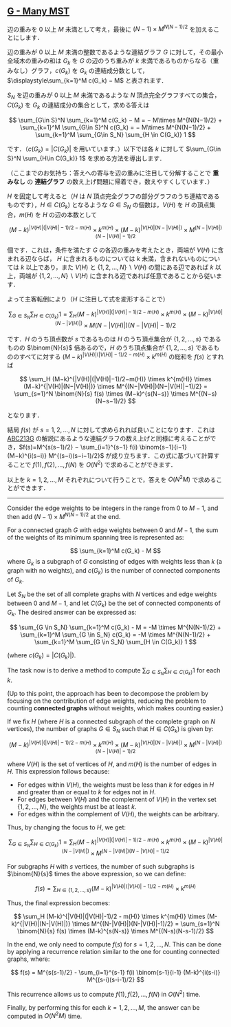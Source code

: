 ## [G - Many MST](https://atcoder.jp/contests/abc386/tasks/abc386_g) 

辺の重みを $0$ 以上 $M$ 未満として考え，最後に $(N−1)\times M^{N(N−1)/2}$ を加えることにします．

辺の重みが $0$ 以上 $M$ 未満の整数であるような連結グラフ $G$ に対して，その最小全域木の重みの和は $G_k$ を $G$ の辺のうち重みが $k$ 未満であるものからなる（重みなし）グラフ，$c(G_k)$ を $G_k$ の連結成分数として， $\displaystyle\sum_{k=1}^M c(G_k) − M$ と表されます．

$S_N$ を辺の重みが $0$ 以上 $M$ 未満であるような $N$ 頂点完全グラフすべての集合，$C(G_k)$ を $G_k$ の連結成分の集合として，求める答えは

$$
\sum_{G\in S}^N \sum_{k=1}^M c(G_k) − M = − M\times M^{N(N−1)/2} + \sum_{k=1}^M \sum_{G\in S}^N c(G_k) = − M\times M^{N(N−1)/2} + \sum_{k=1}^M \sum_{G\in S_N} \sum_{H \in C(G_k)} 1
$$

です．$（c(G_k) = |C(G_k)|$ を用いています．）以下では各 $k$ に対して $\sum_{G\in S}^N \sum_{H\in C(G_k)} 1$ を求める方法を導出します．

（ここまでのお気持ち：答えへの寄与を辺の重みに注目して分解することで **重みなし** の **連結グラフ** の数え上げ問題に帰着でき，数えやすくしています．）

$H$ を固定して考えると（$H$ は $N$ 頂点完全グラフの部分グラフのうち連結であるものです），$H\in C(G_k)$ となるような $G\in S_N$ の個数は，$V(H)$ を $H$ の頂点集合，$m(H)$ を $H$ の辺の本数として

$$
(M−k)^{|V(H)|(|V(H)| − 1)/2−m(H)} \times k^{m(H)} \times (M−k)^{|V(H)|(N−|V(H)|)} \times M^{(N−|V(H)|)(N−|V(H)|−1)/2}
$$

個です．これは，条件を満たす $G$ の各辺の重みを考えたとき，両端が $V(H)$ に含まれる辺ならば， $H$ に含まれるものについては $k$ 未満，含まれないものについては $k$ 以上であり，また $V(H)$ と $\{1,2, \dots, N\}∖V(H)$ の間にある辺であれば $k$ 以上，両端が $\{1,2,\dots, N\}∖V(H)$ に含まれる辺であれば任意であることから従います．

よって主客転倒により（$H$ に注目して式を変形することで）

$$
\sum_{G\in S_N} \sum_{H\in C(G_k)} 1 = \sum_H (M−k)^{|V(H)|(|V(H)|−1)/2−m(H)} \times k^{m(H)} \times (M−k)^{|V(H)|(N−|V(H)|)} \times M(N−|V(H)|)(N−|V(H)|−1)/2
$$

です．$H$ のうち頂点数が $s$ であるものは $H$ のうち頂点集合が $\{1,2, \dots, s\}$ であるものの $\binom{N}{s}$ 倍あるので，$H$ のうち頂点集合が $\{1,2, \dots ,s\}$ であるもののすべてに対する $(M−k)^{|V(H)|(|V(H)|−1)/2−m(H)} \times k^{m(H)}$ の総和を $f(s)$ とすれば

$$
\sum_H (M−k)^{|V(H)|(|V(H)|−1)/2−m(H)} \times k^{m(H)} \times (M−k)^{|V(H)|(N−|V(H)|)} \times M^{(N−|V(H)|)(N−|V(H)|−1)/2} = \sum_{s=1}^N \binom{N}{s} f(s) \times (M−k)^{s(N−s)} \times M^{(N−s)(N−s−1)/2}
$$

となります．

結局 $f(s)$ が $s=1,2, \dots, N$ に対して求められれば良いことになります．これは [ABC213G](https://atcoder.jp/contests/abc213/tasks/abc213_g) の解説にあるような連結グラフの数え上げと同様に考えることができ，$f(s)=M^{s(s−1)/2} − \sum_{i=1}^{s−1} f(i) \binom{s−1}{i−1} (M−k)^{i(s−i)} M^{(s−i)(s−i−1)/2}$ が成り立ちます．この式に基づいて計算することで $f(1),f(2), \dots,f(N)$ を $O(N^2)$ で求めることができます．

以上を $k=1, 2, \dots,M$ それぞれについて行うことで，答えを $O(N^2M)$ で求めることができます．

---

Consider the edge weights to be integers in the range from $0$ to $M-1$, and then add $(N-1) \times M^{N(N-1)/2}$ at the end.

For a connected graph $G$ with edge weights between $0$ and $M-1$, the sum of the weights of its minimum spanning tree is represented as:

$$
\sum_{k=1}^M c(G_k) - M
$$
where $G_k$ is a subgraph of $G$ consisting of edges with weights less than $k$ (a graph with no weights), and $c(G_k)$ is the number of connected components of $G_k$.

Let $S_N$ be the set of all complete graphs with $N$ vertices and edge weights between $0$ and $M-1$, and let $C(G_k)$ be the set of connected components of $G_k$. The desired answer can be expressed as:

$$
\sum_{G \in S_N} \sum_{k=1}^M c(G_k) - M = -M \times M^{N(N-1)/2} + \sum_{k=1}^M \sum_{G \in S_N} c(G_k) = -M \times M^{N(N-1)/2} + \sum_{k=1}^M \sum_{G \in S_N} \sum_{H \in C(G_k)} 1
$$

(where $c(G_k) = |C(G_k)|$).

The task now is to derive a method to compute $\sum_{G \in S_N} \sum_{H \in C(G_k)} 1$ for each $k$.

(Up to this point, the approach has been to decompose the problem by focusing on the contribution of edge weights, reducing the problem to counting **connected graphs** without weights, which makes counting easier.)

If we fix $H$ (where $H$ is a connected subgraph of the complete graph on $N$ vertices), the number of graphs $G \in S_N$ such that $H \in C(G_k)$ is given by:

$$
(M-k)^{|V(H)|(|V(H)| - 1)/2 - m(H)} \times k^{m(H)} \times (M-k)^{|V(H)|(N-|V(H)|)} \times M^{(N-|V(H)|)(N-|V(H)|-1)/2}
$$

where $V(H)$ is the set of vertices of $H$, and $m(H)$ is the number of edges in $H$. This expression follows because:

- For edges within $V(H)$, the weights must be less than $k$ for edges in $H$ and greater than or equal to $k$ for edges not in $H$.
- For edges between $V(H)$ and the complement of $V(H)$ in the vertex set $\{1, 2, \dots, N\}$, the weights must be at least $k$.
- For edges within the complement of $V(H)$, the weights can be arbitrary.

Thus, by changing the focus to $H$, we get:

$$
\sum_{G \in S_N} \sum_{H \in C(G_k)} 1 = \sum_H (M-k)^{|V(H)|(|V(H)|-1)/2 - m(H)} \times k^{m(H)} \times (M-k)^{|V(H)|(N-|V(H)|)} \times M^{(N-|V(H)|)(N-|V(H)|-1)/2}
$$

For subgraphs $H$ with $s$ vertices, the number of such subgraphs is $\binom{N}{s}$ times the above expression, so we can define:

$$
f(s) = \sum_{H \in \{1, 2, \dots, s\}} (M-k)^{|V(H)|(|V(H)|-1)/2 - m(H)} \times k^{m(H)}
$$

Thus, the final expression becomes:

$$
\sum_H (M-k)^{|V(H)|(|V(H)|-1)/2 - m(H)} \times k^{m(H)} \times (M-k)^{|V(H)|(N-|V(H)|)} \times M^{(N-|V(H)|)(N-|V(H)|-1)/2} = \sum_{s=1}^N \binom{N}{s} f(s) \times (M-k)^{s(N-s)} \times M^{(N-s)(N-s-1)/2}
$$

In the end, we only need to compute $f(s)$ for $s=1, 2, \dots, N$. This can be done by applying a recurrence relation similar to the one for counting connected graphs, where:

$$
f(s) = M^{s(s-1)/2} - \sum_{i=1}^{s-1} f(i) \binom{s-1}{i-1} (M-k)^{i(s-i)} M^{(s-i)(s-i-1)/2}
$$

This recurrence allows us to compute $f(1), f(2), \dots, f(N)$ in $O(N^2)$ time.

Finally, by performing this for each $k=1, 2, \dots, M$, the answer can be computed in $O(N^2M)$ time.
